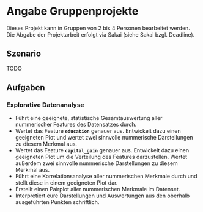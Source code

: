 # Angabe Gruppenprojekte

Dieses Projekt kann in Gruppen von 2 bis 4 Personen bearbeitet werden. Die Abgabe der Projektarbeit erfolgt via Sakai (siehe Sakai bzgl. Deadline).

## Szenario

TODO

## Aufgaben

### Explorative Datenanalyse

* Führt eine geeignete, statistische Gesamtauswertung aller nummerischer Features des Datensatzes durch.
* Wertet das Feature **`education`** genauer aus. Entwickelt dazu einen geeigneten Plot und wertet zwei sinnvolle nummerische Darstellungen zu diesem Merkmal aus.
* Wertet das Feature **`capital_gain`** genauer aus. Entwickelt dazu einen geeigneten Plot um die Verteilung des Features darzustellen. Wertet außerdem zwei sinnvolle nummerische Darstellungen zu diesem Merkmal aus.
* Führt eine Korrelationsanalyse aller nummerischen Merkmale durch und stellt diese in einem geeigneten Plot dar.
* Erstellt einen Pairplot aller nummerischen Merkmale im Datenset.
* Interpretiert eure Darstellungen und Auswertungen aus den oberhalb ausgeführten Punkten schriftlich.
